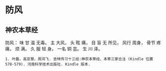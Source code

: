 # 防风

## 神农本草经

防风： 味 甘 温 无毒。 主 大风， 头 眩 痛， 目 盲 无 所见， 风行 周身， 骨节 疼痛， 烦 满。 久 服 轻 身。 一名 铜 芸。 生 川 泽。


```{seealso}
1. 叶磊，高亚慧，周鸿飞. 杏林传习十三经:神农本草经、本草三家合注 (Kindle 位置 578-579). 河南科学技术出版社. Kindle 版本. 
```